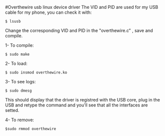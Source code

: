 #Overthewire usb linux device driver
The VID and PID are used for my USB cable for my phone, you can check it with: 

	$ lsusb

Change the corresponding VID and PID in the "overthewire.c" , save and compile.

1- To compile: 

	$ sudo make

2- To load:

	$ sudo insmod overthewire.ko

3- To see logs:

	$ sudo dmesg

This should display that the driver is registred with the USB core, plug in the USB and retype the command and you'll see that all the interfaces are setted.

4- To remove:

	$sudo rmmod overthewire 


